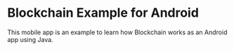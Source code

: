 # Blockchain Example for Android
This mobile app is an example to learn how Blockchain works as an Android app using Java.
